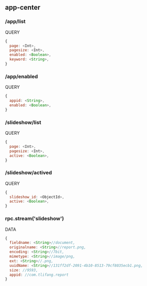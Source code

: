## app-center

### /app/list

QUERY
```javascript
{
  page: <Int>,
  pagesize: <Int>,
  enabled: <Boolean>,
  keyword: <String>,
}
```

### /app/enabled

QUERY
```javascript
{
  appid: <String>,
  enabled: <Boolean>,
}
```

### /slideshow/list

QUERY
```javascript
{
  page: <Int>,
  pagesize: <Int>,
  active: <Boolean>,
}
```

### /slideshow/actived

QUERY
```javascript
{
  slideshow_id: <ObjectId>,
  active: <Boolean>,
}
```

### rpc.stream('slideshow')

DATA
```javascript
{
  fieldname: <String>//document,
  originalname: <String>//report.png,
  encoding: <String>//7bit,
  mimetype: <String>//image/png,
  ext: <String>//.png,
  uuidName: <String>//131ff2df-2091-4b10-8513-79cf8035ecb1.png,
  size: //9593,
  appid: //com.tlifang.report
}
```
